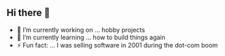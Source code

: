 ## Hi there 👋
- 🔭 I’m currently working on ... hobby projects
- 🌱 I’m currently learning ... how to build things again
- ⚡ Fun fact: ... I was selling software in 2001 during the dot-com boom 
<!--
**youngpmc/youngpmc** is a ✨ _special_ ✨ repository because its `README.md` (this file) appears on your GitHub profile.

Here are some ideas to get you started:

- 🔭 I’m currently working on ... hobby projects
- 🌱 I’m currently learning ... how to build things again
- 👯 I’m looking to collaborate on ...
- 🤔 I’m looking for help with ...
- 💬 Ask me about ...
- 📫 How to reach me: ...
- 😄 Pronouns: ...
- ⚡ Fun fact: ...
-->
